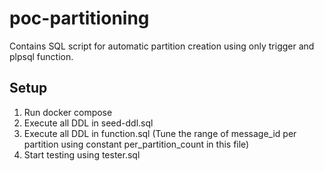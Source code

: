# poc-partitioning

Contains SQL script for automatic partition creation using only trigger and plpsql function.

## Setup
1. Run docker compose
2. Execute all DDL in seed-ddl.sql
3. Execute all DDL in function.sql (Tune the range of message_id per partition using constant per_partition_count in this file) 
4. Start testing using tester.sql
